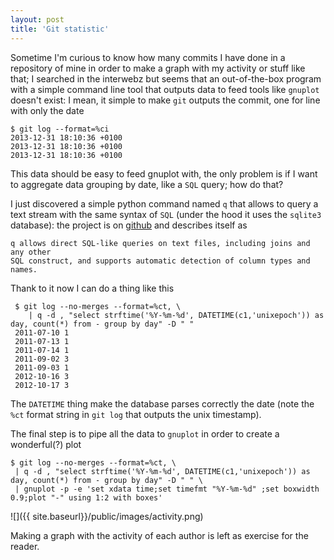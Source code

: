 ```yaml
---
layout: post
title: 'Git statistic'
---
```

Sometime I'm curious to know how many commits I have done in a repository of mine in order to make a graph with my activity or stuff like that; I searched in the interwebz but seems that an out-of-the-box program with a simple command line tool that outputs data to feed tools like ``gnuplot`` doesn't exist: I mean, it simple to make ``git`` outputs the commit, one for line with only the date

    $ git log --format=%ci
    2013-12-31 18:10:36 +0100
    2013-12-31 18:10:36 +0100
    2013-12-31 18:10:36 +0100

This data should be easy to feed gnuplot with, the only problem is if I want to aggregate data grouping by date, like a ``SQL`` query; how do that?

I just discovered a simple python command named ``q`` that allows to query a text stream with the same syntax of ``SQL``
(under the hood it uses the ``sqlite3`` database): the project is on [github](https://github.com/harelba/q) and describes itself as

```
q allows direct SQL-like queries on text files, including joins and any other
SQL construct, and supports automatic detection of column types and names.
```

Thank to it now I can do a thing like this

```
 $ git log --no-merges --format=%ct, \
    | q -d , "select strftime('%Y-%m-%d', DATETIME(c1,'unixepoch')) as day, count(*) from - group by day" -D " "
 2011-07-10 1
 2011-07-13 1
 2011-07-14 1
 2011-09-02 3
 2011-09-03 1
 2012-10-16 3
 2012-10-17 3
```

The ``DATETIME`` thing make the database parses correctly the date (note the ``%ct`` format string in ``git log`` that outputs the unix timestamp).

The final step is to pipe all the data to ``gnuplot`` in order to create a wonderful(?) plot

```
$ git log --no-merges --format=%ct, \
 | q -d , "select strftime('%Y-%m-%d', DATETIME(c1,'unixepoch')) as day, count(*) from - group by day" -D " " \
 | gnuplot -p -e 'set xdata time;set timefmt "%Y-%m-%d" ;set boxwidth 0.9;plot "-" using 1:2 with boxes'
```

![]({{ site.baseurl}}/public/images/activity.png)

Making a graph with the activity of each author is left as exercise for the reader.

